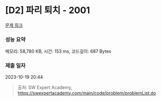 # [D2] 파리 퇴치 - 2001 

[문제 링크](https://swexpertacademy.com/main/code/problem/problemDetail.do?contestProbId=AV5PzOCKAigDFAUq) 

### 성능 요약

메모리: 58,780 KB, 시간: 153 ms, 코드길이: 687 Bytes

### 제출 일자

2023-10-19 20:44



> 출처: SW Expert Academy, https://swexpertacademy.com/main/code/problem/problemList.do